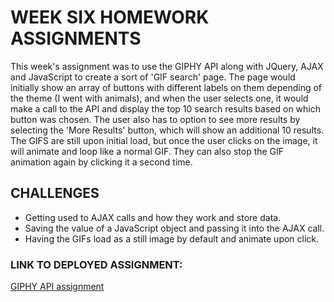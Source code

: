 # WEEK SIX HOMEWORK ASSIGNMENTS

<p>This week's assignment was to use the GIPHY API along with JQuery, AJAX and JavaScript to create a sort of 'GIF search' page. The page would initially show an array of buttons with different labels on them depending of the theme (I went with animals), and when the user selects one, it would make a call to the API and display the top 10 search results based on which button was chosen. The user also has to option to see more results by selecting the 'More Results' button, which will show an additional 10 results. The GIFS are still upon initial load, but once the user clicks on the image, it will animate and loop like a normal GIF. They can also stop the GIF animation again by clicking it a second time.</p>

## CHALLENGES
* Getting used to AJAX calls and how they work and store data.
* Saving the value of a JavaScript object and passing it into the AJAX call.
* Having the GIFs load as a still image by default and animate upon click.

### LINK TO DEPLOYED ASSIGNMENT:

<a href="https://august-johnson.github.io/06-ajax/GIFtastic/index.html">GIPHY API assignment</a>
